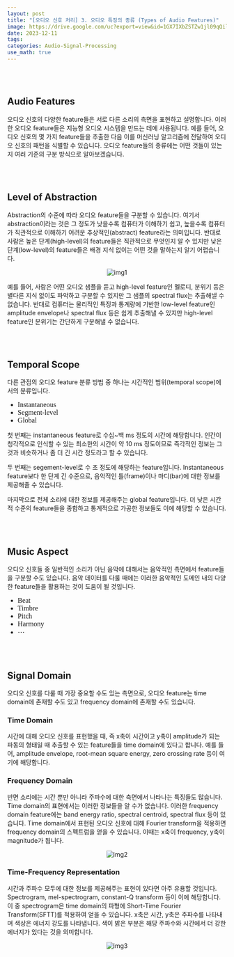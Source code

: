 ```yaml
---
layout: post
title: "[오디오 신호 처리] 3. 오디오 특징의 종류 (Types of Audio Features)"
image: https://drive.google.com/uc?export=view&id=1GX7IXbZSTZw1jl09qQilcq5L7ui5OOOc
date: 2023-12-11
tags: 
categories: Audio-Signal-Processing
use_math: true
---
```


<br><br>

## Audio Features

오디오 신호의 다양한 feature들은 서로 다른 소리의 측면을 표현하고 설명합니다. 이러한 오디오 feature들은 지능형 오디오 시스템을 만드는 데에 사용됩니다. 예를 들어, 오디오 신호의 몇 가지 feature들을 추출한 다음 이를 머신러닝 알고리즘에 전달하여 오디오 신호의 패턴을 식별할 수 있습니다. 오디오 feature들의 종류에는 어떤 것들이 있는지 여러 기준의 구분 방식으로 알아보겠습니다.

<br><br>

## Level of Abstraction

Abstraction의 수준에 따라 오디오 feature들을 구분할 수 있습니다. 여기서 abstraction이라는 것은 그 정도가 낮을수록 컴퓨터가 이해하기 쉽고, 높을수록 컴퓨터가 직관적으로 이해하기 어려운 추상적인(abstract) feature라는 의미입니다. 반대로 사람은 높은 단계(high-level)의 feature들은 직관적으로 무엇인지 알 수 있지만 낮은 단계(low-level)의 feature들은 배경 지식 없이는 어떤 것을 말하는지 알기 어렵습니다.

<p align="center">
  <img src="https://drive.google.com/uc?export=view&id=1m0SySv4fgfki7angw2y4fyWNLXoFTA7Z" alt="img1">
</p>

예를 들어, 사람은 어떤 오디오 샘플을 듣고 high-level feature인 멜로디, 분위기 등은 별다른 지식 없이도 파악하고 구분할 수 있지만 그 샘플의 spectral flux는 추출해낼 수 없습니다. 반대로 컴퓨터는 물리적인 특징과 통계량에 기반한 low-level feature인 amplitude envelope나 spectral flux 등은 쉽게 추출해낼 수 있지만 high-level feature인 분위기는 간단하게 구분해낼 수 없습니다.

<br><br>

## Temporal Scope

다른 관점의 오디오 feature 분류 방법 중 하나는 시간적인 범위(temporal scope)에서의 분류입니다.

- <span style="font-family: 'Kanit'; font-size: 115%">Instantaneous</span>
- <span style="font-family: 'Kanit'; font-size: 115%">Segment-level</span>
- <span style="font-family: 'Kanit'; font-size: 115%">Global</span>

첫 번째는 instantaneous feature로 수십~백 ms 정도의 시간에 해당합니다. 인간이 청각적으로 인식할 수 있는 최소한의 시간이 약 10 ms 정도이므로 즉각적인 정보는 그것과 비슷하거나 좀 더 긴 시간 정도라고 할 수 있습니다.

두 번째는 segement-level로 수 초 정도에 해당하는 feature입니다. Instantaneous feature보다 한 단계 긴 수준으로, 음악적인 틀(frame)이나 마디(bar)에 대한 정보를 제공해줄 수 있습니다.

마지막으로 전체 소리에 대한 정보를 제공해주는 global feature입니다. 더 낮은 시간적 수준의 feature들을 종합하고 통계적으로 가공한 정보들도 이에 해당할 수 있습니다.


<br><br>

## Music Aspect

오디오 신호들 중 일반적인 소리가 아닌 음악에 대해서는 음악적인 측면에서 feature들을 구분할 수도 있습니다. 음악 데이터를 다룰 때에는 이러한 음악적인 도메인 내의 다양한 feature들을 활용하는 것이 도움이 될 것입니다.

- <span style="font-family: 'Kanit'; font-size: 115%">Beat</span>
- <span style="font-family: 'Kanit'; font-size: 115%">Timbre</span>
- <span style="font-family: 'Kanit'; font-size: 115%">Pitch</span>
- <span style="font-family: 'Kanit'; font-size: 115%">Harmony</span>
- <span style="font-family: 'Kanit'; font-size: 115%">$\cdots$</span>

<br><br>

## Signal Domain

오디오 신호를 다룰 때 가장 중요할 수도 있는 측면으로, 오디오 feature는 time domain에 존재할 수도 있고 frequency domain에 존재할 수도 있습니다.

### Time Domain

시간에 대해 오디오 신호를 표현했을 때, 즉 x축이 시간이고 y축이 amplitude가 되는 파동의 형태일 때 추출할 수 있는 feature들을 time domain에 있다고 합니다. 예를 들어, amplitude envelope, root-mean square energy, zero crossing rate 등이 여기에 해당합니다.

### Frequency Domain

반면 소리에는 시간 뿐만 아니라 주파수에 대한 측면에서 나타나는 특징들도 많습니다. Time domain의 표현에서는 이러한 정보들을 알 수가 없습니다. 이러한 frequency domain feature에는 band energy ratio, spectral centroid, spectral flux 등이 있습니다. Time domain에서 표현된 오디오 신호에 대해 Fourier transform을 적용하면 frequency domain의 스펙트럼을 얻을 수 있습니다. 이때는 x축이 frequency, y축이 magnitude가 됩니다.

<p align="center">
  <img src="https://drive.google.com/uc?export=view&id=1H_qnwSNAXz2xPaRoSpc4bIOqvyM7L9_0" alt="img2">
</p>

### Time-Frequency Representation

시간과 주파수 모두에 대한 정보를 제공해주는 표현이 있다면 아주 유용할 것입니다. Spectrogram, mel-spectrogram, constant-Q transform 등이 이에 해당합니다. 이 중 spectrogram은 time domain의 파형에 Short-Time Fourier Transform(SFTT)를 적용하여 얻을 수 있습니다. x축은 시간, y축은 주파수를 나타내며 색상은 에너지 강도를 나타냅니다. 색이 밝은 부분은 해당 주파수와 시간에서 더 강한 에너지가 있다는 것을 의미합니다.

<p align="center">
  <img src="https://drive.google.com/uc?export=view&id=1R4c_msbAZT4q1g4xbX8eKN94dCGLK0gQ" alt="img3">
</p>

